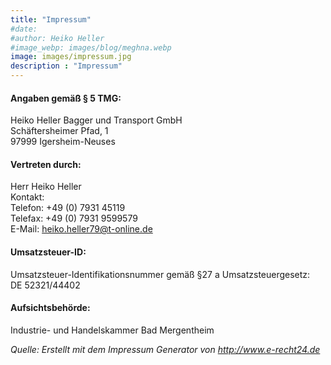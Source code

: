 ```yaml
---
title: "Impressum"
#date: 
#author: Heiko Heller
#image_webp: images/blog/meghna.webp
image: images/impressum.jpg
description : "Impressum"
---
```


#### Angaben gemäß § 5 TMG:

Heiko Heller Bagger und Transport GmbH  
Schäftersheimer Pfad, 1  
97999 Igersheim-Neuses  


#### Vertreten durch:

Herr Heiko Heller  
Kontakt:  
Telefon: 	+49 (0) 7931 45119  
Telefax: 	+49 (0) 7931 9599579  
E-Mail: 	heiko.heller79@t-online.de  


#### Umsatzsteuer-ID:

Umsatzsteuer-Identifikationsnummer gemäß §27 a Umsatzsteuergesetz:  
DE 52321/44402  


#### Aufsichtsbehörde:

Industrie- und Handelskammer Bad Mergentheim  

_Quelle: Erstellt mit dem Impressum Generator von http://www.e-recht24.de_